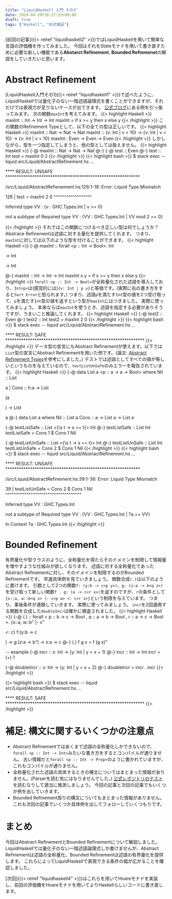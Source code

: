 ```yaml
---
title: "LiquidHaskell 入門 その3"
date: 2019-04-29T16:27:53+09:00
draft: true
tags: ["Haskell", "形式検証"]
---
```


[前回の記事]({{< relref "liquidhaskell2" >}})ではLiquidHaskellを用いて簡単な言語の評価機を作ってみました。
今回はそれをStateモナドを用いて書き直すために必要な新しい機能である**Abstarct Refinement**, **Bounded Refinmenet**の解説をしていきたいと思います。

<!--more-->

# Abstract Refinement
[LiquidHaskell入門その1]({{< relref "liquidhaskell1" >}})で述べたように、LiquidHaskellでは量化子のない一階述語論理式を書くことができますが、それだけでは表現力が足りないケースが出てきます。
[公式ブログ](https://ucsd-progsys.github.io/liquidhaskell-blog/2013/06/03/abstracting-over-refinements.lhs/)にある例を引っ張ってみます。
次の関数```maxInt```を考えてみます。
{{< highlight Haskell >}}
maxInt :: Int -> Int -> Int
maxInt = if x >= y then x else y
{{< /highlight >}}
この関数のRefinement Typeとして、以下の全ての型は正しいです。
{{< highlight Haskell >}}
maxInt :: Nat -> Nat -> Nat
maxInt :: {v: Int | v < 10} -> {v: Int | v < 10} -> {v: Int | v < 10}
maxInt : Even -> Even -> Even
{{< /highlight >}}
しかしながら、型を一つ指定してしまうと、他の型としては扱えません。
{{< highlight Haskell >}}
{-@ maxInt :: Nat -> Nat -> Nat @-}
{-@ test :: Even @-}
test :: Int
test = maxInt 0 2
{{< /highlight >}}
{{< highlight bash >}}
$ stack exec -- liquid src/Liquid/AbstractRefinement.hs
...

**** RESULT: UNSAFE ************************************************************

/src/Liquid/AbstractRefienement.hs:126:1-18: Error: Liquid Type Mismatch

 126 | test = maxInt 2 0
       ^^^^^^^^^^^^^^^^^^

   Inferred type
     VV : {v : GHC.Types.Int | v >= 0}

   not a subtype of Required type
     VV : {VV : GHC.Types.Int | VV mod 2 == 0}

{{< /highlight >}}
それではこの関数につけるべき正しい型は何でしょうか？
Abstrace Refinementは述語に対する量化を提供してくれます。
つまり、```maxInt```に対しては以下のような型を付けることができます。
{{< highlight Haskell >}}
{-@ maxInt :: forall <p :: Int -> Bool>. Int<p> -> Int<p> -> Int<p> @-}
maxInt :: Int -> Int -> Int
maxInt x y = if x >= y then x else y
{{< /highlight >}}
```forall <p :: Int -> Bool>```が全称量化された述語を導入しており、```Int<p>```は(感覚的には)```{v: Int | p v}```と等価です。(実際に右の書き方をすると```Sort Error```と怒られます。)
つまり、述語```p```を満たす```Int```型の値を2つ受け取って、```p```を満たす```Int```型の値を返すという型が```maxInt```にはつきました。
実際に使ってみましょう。
本来ならば```maxInt```を使うとき、述語を指定する必要がありそうですが、うまいこと推論してくれます。
{{< highlight Haskell >}}
{-@ test2 :: Even @-}
test2 :: Int
test2 = maxInt 2 0
{{< /highlight >}}
{{< highlight bash >}}
$ stack exec -- liquid src/Liquid/AbstractRefinement.hs
...

**** RESULT: SAFE **************************************************************
{{< /highlight >}}
データ型の宣言にもAbstract Refinementが使えます。以下では```List```型の宣言にAbstract Refinementを用いた例です。(論文: [Abstract Refinement Types](https://ranjitjhala.github.io/static/abstract_refinement_types.pdf)を参考にしました。)
テストでは述語としてすべての値が等しいというものを与えているので、```testListUnSafe```のみエラーを報告されています。
{{< highlight Haskell >}}
{-@ 
data List a <p :: a -> a -> Bool> where
    Nil :: List <p> a
  | Cons :: h:a -> List <p> (a<p h>) -> List <p> a
@-}
data List a where
  Nil :: List a
  Cons :: a -> List a -> List a

{-@ testListSafe :: List <{\s t -> s == t}> Int @-}
testListSafe :: List Int
testListSafe = Cons 1 $ Cons 1 Nil

{-@ testListUnSafe :: List <{\s t -> s == t}> Int @-}
testListUnSafe :: List Int
testListUnSafe = Cons 2 $ Cons 1 Nil
{{< /highlight >}}
{{< highlight bash >}}
$ stack exec -- liquid src/Liquid/AbstractRefinement.hs
...

**** RESULT: UNSAFE ************************************************************


 /src/Liquid/AbstractRefinement.hs:39:1-36: Error: Liquid Type Mismatch

 39 | testListUnSafe = Cons 2 $ Cons 1 Nil
      ^^^^^^^^^^^^^^^^^^^^^^^^^^^^^^^^^^^^

   Inferred type
     VV : GHC.Types.Int

   not a subtype of Required type
     VV : {VV : GHC.Types.Int | ?a == VV}

   In Context
     ?a : GHC.Types.Int
{{< /highlight >}}

# Bounded Refinement
有界量化や型クラスのように、全称量化を得たらそのドメインを制限して情報量を増やすような仕組みが欲しくなります。
述語に対する全称量化であったAbstract Refinementに対し、そのドメインを制限するのがBounded Refinementです。
早速具体例を見ていきましょう。
関数合成```(.)```は以下のように書けます。
引数として2つの関数```f: (y:b -> c<p y>)```、```g: (z:a -> b<q z>)```を受け取って新しい関数```f . g: (a -> c<r x>)```を返すのですが、```r```の条件として```{x::a, w::b<q x> |- c<p w> <: c<r x>}```という制限を与えています。
つまり、事後条件が連鎖していきます。
実際に使ってみましょう。
```incr```を2回適用する関数を合成した```doubleIncr```は確かに検査されました。
{{< highlight Haskell >}}
{-@
(.) :: forall < p :: b -> c -> Bool
              , q :: a -> b -> Bool
              , r :: a -> c -> Bool
              >.
       {x::a, w::b<q x> |- c<p w> <: c<r x>}
       f:(y:b -> c<p y>)
    -> g:(z:a -> b<q z>)
    -> x:a -> c<r x>
@-}
(.) f g x = f (g x)

-- example
{-@ incr :: x: Int -> {y: Int | y = x + 1} @-}
incr :: Int -> Int
incr = (+) 1

{-@ doubleIncr :: x: Int -> {y: Int | y = x + 2} @-}
doubleIncr = incr . incr
{{< /highlight >}}

{{< highlight bash >}}
$ stack exec -- liquid src/Liquid/AbstractRefinement.hs
...

**** RESULT: SAFE **************************************************************
{{< /highlight >}}

# 補足: 構文に関するいくつかの注意点
* Abstract Refinementではあくまで述語の全称量化しかできないので、```forall <p :: Int -> Int>```みたいな書き方をするとコンパイルが通りません。
古い情報だと```forall <p :: Int -> Prop>```のように書かれていますが、これもコンパイルが通りません。
* 全称量化された述語の具体するときの構文についてはまとまった情報がありません。(Parserを読む気にはなりませんでした。)
[公式レポジトリのテスト](https://github.com/ucsd-progsys/liquidhaskell/tree/develop/tests)を読むなりして適当に推測しましょう。
今回の記事と次回の記事でもいくつか例を出していきます。
* Bounded Refinement周りの構文についてもまとまった情報がありません。これも次回の記事でいくつか具体例を出してフォローしていくつもりです。

# まとめ
今回はAbstract RefinementとBounded Refinementについて解説しました。
LiquidHaskellでは量化子のない一階述語論理式しか書けませんが、Abstract Refinementは述語の全称量化、Bounded Refinementは述語の有界量化を提供します。
これらによってLiquidHaskellで表現できる条件の幅が広がることを確認しました。

[次回]({{< relref "liquidhaskell4" >}})はこれらを用いてHoareモナドを実装し、前回の評価機をHoareモナドを用いてよりHaskellらしいコードに書き直します。
